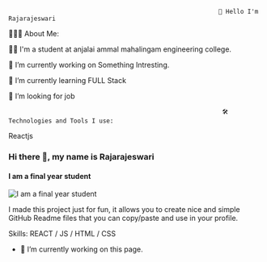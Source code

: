                                                               👋 Hello I'm Rajarajeswari




👨🏻‍💻 About Me:

👨‍💻 I'm a student at anjalai ammal mahalingam engineering college.

🔭 I’m currently working on Something Intresting.

🌱 I’m currently learning FULL Stack

👯 I’m looking for job



                                                               🛠️ Technologies and Tools I use:



Reactjs

### Hi there 👋, my name is Rajarajeswari
#### I am a final year student 
![I am a final year student ](https://arturssmirnovs.github.io/github-profile-readme-generator/images/banner.png)

I made this project just for fun, it allows you to create nice and simple GitHub Readme files that you can copy/paste and use in your profile.

Skills:  REACT / JS / HTML / CSS

- 🔭 I’m currently working on this page. 




